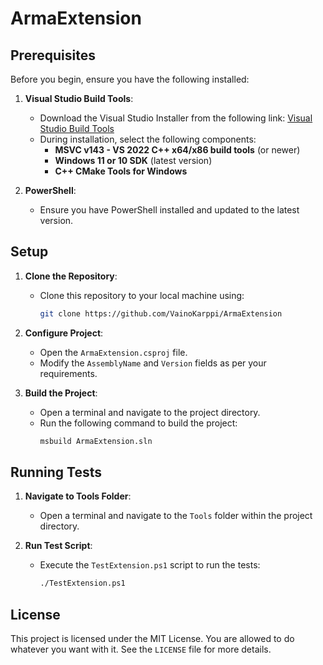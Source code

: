 # ArmaExtension

## Prerequisites

Before you begin, ensure you have the following installed:

1. **Visual Studio Build Tools**:
    - Download the Visual Studio Installer from the following link:
      [Visual Studio Build Tools](https://aka.ms/vs/17/release/vs_BuildTools.exe)
    - During installation, select the following components:
        - **MSVC v143 - VS 2022 C++ x64/x86 build tools** (or newer)
        - **Windows 11 or 10 SDK** (latest version)
        - **C++ CMake Tools for Windows**

2. **PowerShell**:
    - Ensure you have PowerShell installed and updated to the latest version.

## Setup

1. **Clone the Repository**:
    - Clone this repository to your local machine using:
      ```sh
      git clone https://github.com/VainoKarppi/ArmaExtension
      ```

2. **Configure Project**:
    - Open the `ArmaExtension.csproj` file.
    - Modify the `AssemblyName` and `Version` fields as per your requirements.

3. **Build the Project**:
    - Open a terminal and navigate to the project directory.
    - Run the following command to build the project:
      ```sh
      msbuild ArmaExtension.sln
      ```

## Running Tests

1. **Navigate to Tools Folder**:
    - Open a terminal and navigate to the `Tools` folder within the project directory.

2. **Run Test Script**:
    - Execute the `TestExtension.ps1` script to run the tests:
      ```sh
      ./TestExtension.ps1
      ```

## License

This project is licensed under the MIT License. You are allowed to do whatever you want with it. See the `LICENSE` file for more details.